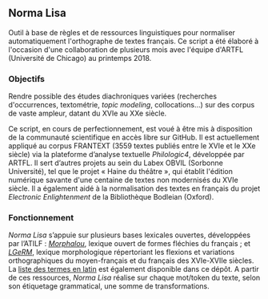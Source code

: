 ## Norma Lisa

Outil à base de règles et de ressources linguistiques pour normaliser automatiquement l'orthographe de textes français.
Ce script a été élaboré à l'occasion d'une collaboration de plusieurs mois avec l'équipe d'ARTFL (Université de Chicago) au printemps 2018.

### Objectifs

Rendre possible des études diachroniques variées (recherches d'occurrences, textométrie, _topic modeling_, collocations…) sur des corpus de vaste ampleur, datant du XVIe au XXe siècle.

Ce script, en cours de perfectionnement, est voué à être mis à disposition de la communauté scientifique en accès libre sur GitHub.
Il est actuellement appliqué au corpus FRANTEXT (3559 textes publiés entre le XVIe et le XXe siècle) via la plateforme d’analyse textuelle _Philologic4_, développée par ARTFL.
Il sert d’autres projets au sein du Labex OBVIL (Sorbonne Université), tel que le projet « Haine du théâtre », qui établit l'édition numérique savante d'une centaine de textes non modernisés du XVIe siècle.
Il a également aidé à la normalisation des textes en français du projet _Electronic Enlightenment_ de la Bibliothèque Bodleian (Oxford).

### Fonctionnement

_Norma Lisa_ s’appuie sur plusieurs bases lexicales ouvertes, développées par l’ATILF : [_Morphalou_](https://drive.google.com/file/d/1pQh5aiMhV4Yqg4KCLRbhTEvj_xx9qXno/view?usp=sharing), lexique ouvert de formes fléchies du français ; et [_LGeRM_](https://drive.google.com/file/d/1_cMwqJdpMsFvw2hw5j-Xwo3PR6gXPfEv/view?usp=sharing), lexique morphologique répertoriant les flexions et variations orthographiques du moyen-français et du français des XVIe-XVIIe siècles. La [liste des termes en latin](https://drive.google.com/file/d/1g_R_uEWXmqrubsRc4phWS0RiZGPgM-6j/view?usp=sharing) est également disponible dans ce dépôt. A partir de ces ressources, _Norma Lisa_ réalise sur chaque mot/token du texte, selon son étiquetage grammatical, une somme de transformations.
